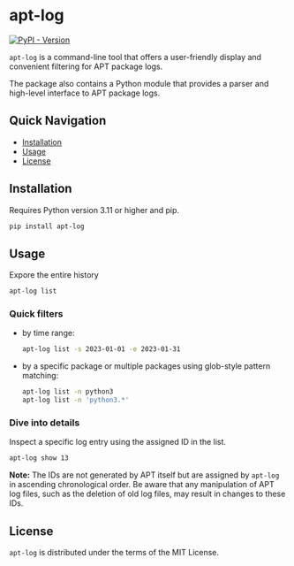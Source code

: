 # apt-log

[![PyPI - Version](https://img.shields.io/pypi/v/apt-log)](https://pypi.org/project/apt-log/)


`apt-log` is a command-line tool that offers a user-friendly display and convenient filtering for APT package logs.

The package also contains a Python module that provides a parser and high-level interface to APT package logs.

## Quick Navigation

- [Installation](#installation)
- [Usage](#usage)
- [License](#license)

## Installation

Requires Python version 3.11 or higher and pip.

```bash
pip install apt-log
```

## Usage

Expore the entire history

```bash
apt-log list
```

### Quick filters

- by time range:

  ```bash
  apt-log list -s 2023-01-01 -e 2023-01-31
  ```

- by a specific package or multiple packages using glob-style pattern matching:

  ```bash
  apt-log list -n python3
  apt-log list -n 'python3.*'
  ```

### Dive into details

Inspect a specific log entry using the assigned ID in the list.

```bash
apt-log show 13
```

**Note:** The IDs are not generated by APT itself but are assigned by `apt-log` in ascending chronological order. Be aware that any manipulation of APT log files, such as the deletion of old log files, may result in changes to these IDs.

## License

`apt-log` is distributed under the terms of the MIT License.
